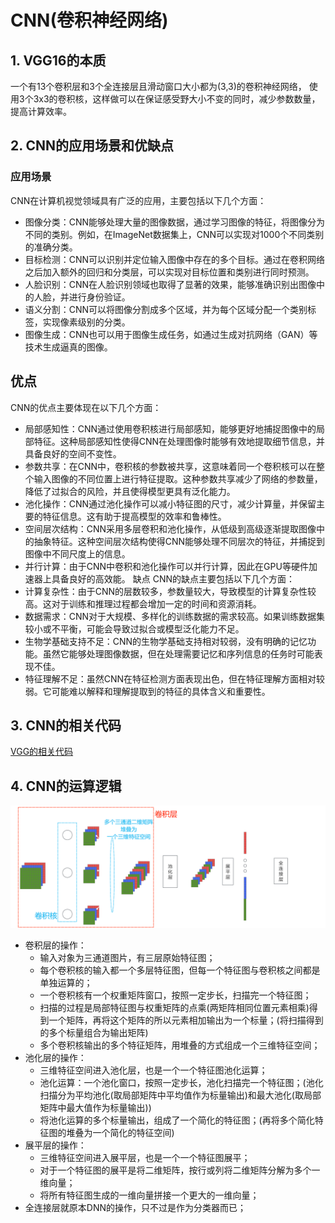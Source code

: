 # CNN(卷积神经网络)

## 1. VGG16的本质

一个有13个卷积层和3个全连接层且滑动窗口大小都为(3,3)的卷积神经网络，
使用3个3x3的卷积核，这样做可以在保证感受野大小不变的同时，减少参数数量，提高计算效率。

## 2. CNN的应用场景和优缺点

### 应用场景

CNN在计算机视觉领域具有广泛的应用，主要包括以下几个方面：

- 图像分类：CNN能够处理大量的图像数据，通过学习图像的特征，将图像分为不同的类别。例如，在ImageNet数据集上，CNN可以实现对1000个不同类别的准确分类。
- 目标检测：CNN可以识别并定位输入图像中存在的多个目标。通过在卷积网络之后加入额外的回归和分类层，可以实现对目标位置和类别进行同时预测。
- 人脸识别：CNN在人脸识别领域也取得了显著的效果，能够准确识别出图像中的人脸，并进行身份验证。
- 语义分割：CNN可以将图像分割成多个区域，并为每个区域分配一个类别标签，实现像素级别的分类。
- 图像生成：CNN也可以用于图像生成任务，如通过生成对抗网络（GAN）等技术生成逼真的图像。

## 优点

CNN的优点主要体现在以下几个方面：

- 局部感知性：CNN通过使用卷积核进行局部感知，能够更好地捕捉图像中的局部特征。这种局部感知性使得CNN在处理图像时能够有效地提取细节信息，并具备良好的空间不变性。
- 参数共享：在CNN中，卷积核的参数被共享，这意味着同一个卷积核可以在整个输入图像的不同位置上进行特征提取。这种参数共享减少了网络的参数量，降低了过拟合的风险，并且使得模型更具有泛化能力。
- 池化操作：CNN通过池化操作可以减小特征图的尺寸，减少计算量，并保留主要的特征信息。这有助于提高模型的效率和鲁棒性。
- 空间层次结构：CNN采用多层卷积和池化操作，从低级到高级逐渐提取图像中的抽象特征。这种空间层次结构使得CNN能够处理不同层次的特征，并捕捉到图像中不同尺度上的信息。
- 并行计算：由于CNN中卷积和池化操作可以并行计算，因此在GPU等硬件加速器上具备良好的高效能。
  缺点
  CNN的缺点主要包括以下几个方面：
- 计算复杂性：由于CNN的层数较多，参数量较大，导致模型的计算复杂性较高。这对于训练和推理过程都会增加一定的时间和资源消耗。
- 数据需求：CNN对于大规模、多样化的训练数据的需求较高。如果训练数据集较小或不平衡，可能会导致过拟合或模型泛化能力不足。
- 生物学基础支持不足：CNN的生物学基础支持相对较弱，没有明确的记忆功能。虽然它能够处理图像数据，但在处理需要记忆和序列信息的任务时可能表现不佳。
- 特征理解不足：虽然CNN在特征检测方面表现出色，但在特征理解方面相对较弱。它可能难以解释和理解提取到的特征的具体含义和重要性。

## 3. CNN的相关代码

[VGG的相关代码](./VGG16.ipynb)

## 4. CNN的运算逻辑

![卷积神经网络原理图](../assets/卷积神经网络原理图.png)

- 卷积层的操作：
  - 输入对象为三通道图片，有三层原始特征图；
  - 每个卷积核的输入都一个多层特征图，但每一个特征图与卷积核之间都是单独运算的；
  - 一个卷积核有一个权重矩阵窗口，按照一定步长，扫描完一个特征图；
  - 扫描的过程是局部特征图与权重矩阵的点乘(两矩阵相同位置元素相乘)得到一个矩阵，再将这个矩阵的所以元素相加输出为一个标量；(将扫描得到的多个标量组合为输出矩阵)
  - 多个卷积核输出的多个特征矩阵，用堆叠的方式组成一个三维特征空间；
- 池化层的操作：
  - 三维特征空间进入池化层，也是一个一个特征图池化运算；
  - 池化运算：一个池化窗口，按照一定步长，池化扫描完一个特征图；(池化扫描分为平均池化(取局部矩阵中平均值作为标量输出)和最大池化(取局部矩阵中最大值作为标量输出))
  - 将池化运算的多个标量输出，组成了一个简化的特征图；(再将多个简化特征图的堆叠为一个简化的特征空间)
- 展平层的操作：
  - 三维特征空间进入展平层，也是一个一个特征图展平；
  - 对于一个特征图的展平是将二维矩阵，按行或列将二维矩阵分解为多个一维向量；
  - 将所有特征图生成的一维向量拼接一个更大的一维向量；
- 全连接层就原本DNN的操作，只不过是作为分类器而已；
